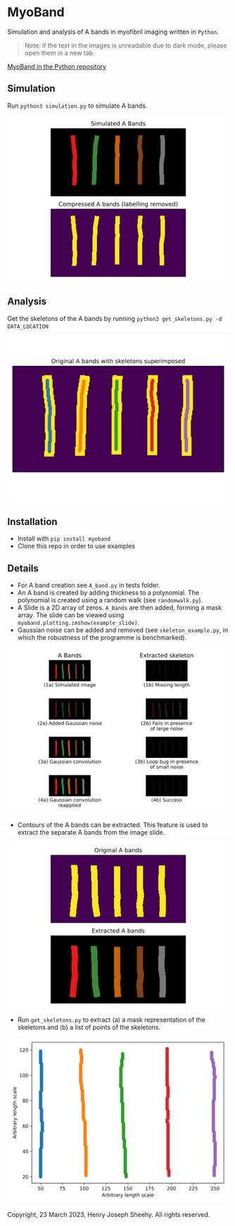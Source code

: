 # MyoBand
Simulation and analysis of A bands in myofibril imaging 
written in `Python`.

> Note: if the text in the images is unreadable due to 
dark mode, please open them in a new tab.

[MyoBand in the Python repository](https://pypi.org/project/MyoBand)

## Simulation
Run `python3 simulation.py` to simulate A bands.

![alt text](examples/simulation.png)

## Analysis
Get the skeletons of the A bands by running `python3 get_skeletons.py -d DATA_LOCATION`

![alt text](examples/get_skeleton.png)

## Installation
- Install with `pip install myoband`
- Clone this repo in order to use examples

## Details
- For A band creation see `A_band.py` in tests folder.
- An A band is created by adding thickness to 
a polynomial. The polynomial is created 
using a random walk (see `randomwalk.py`).
- A Slide is a 2D array of zeros. `A_Bands` are then 
added, forming a mask array. 
The slide can be viewed using `myoband.plotting.imshow(example_slide)`.
- Gaussian noise can be added and removed (see `skeleton_example.py`, in which the robustness of the programme is benchmarked).

![alt text](examples/skeleton_example.png)

- Contours of the A bands can be extracted. This feature is used to extract the separate A bands from the image slide.

![alt text](examples/extract_labels.png)

- Run `get_skeletons.py` to extract (a) a mask representation of the skeletons and (b) a list of points of the skeletons.

![alt text](examples/skeleton_example_pts.png)

Copyright, 23 March 2023, Henry Joseph Sheehy. All rights reserved.
